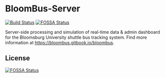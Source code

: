 # BloomBus-Server

[![Build Status](https://drone.conchita.xyz/api/badges/BloomBus/BloomBus-Server/status.svg)](https://drone.conchita.xyz/BloomBus/BloomBus-Server)
[![FOSSA Status](https://app.fossa.io/api/projects/git%2Bgithub.com%2FBloomBus%2FBloomBus-Server.svg?type=shield)](https://app.fossa.io/projects/git%2Bgithub.com%2FBloomBus%2FBloomBus-Server?ref=badge_shield)

Server-side processing and simulation of real-time data &amp; admin dashboard for the Bloomsburg University shuttle bus tracking system.
Find more information at https://bloombus.gitbook.io/bloombus.

## License

[![FOSSA Status](https://app.fossa.io/api/projects/git%2Bgithub.com%2FBloomBus%2FBloomBus-Server.svg?type=large)](https://app.fossa.io/projects/git%2Bgithub.com%2FBloomBus%2FBloomBus-Server?ref=badge_large)
